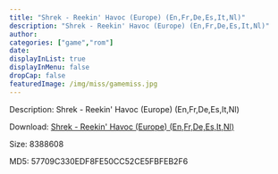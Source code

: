```yaml
---
title: "Shrek - Reekin' Havoc (Europe) (En,Fr,De,Es,It,Nl)"
description: "Shrek - Reekin' Havoc (Europe) (En,Fr,De,Es,It,Nl)"
author: 
categories: ["game","rom"]
date: 
displayInList: true
displayInMenu: false
dropCap: false
featuredImage: /img/miss/gamemiss.jpg
---
```


Description: Shrek - Reekin' Havoc (Europe) (En,Fr,De,Es,It,Nl)

Download: <a style="text-decoration:underline;" href="https://mega.nz/#!HPQC3KrQ!fM4GaJno6WHPdvAvW3FGi7DE1WFvuUKkSDJO-fejwSo" target = "_blank" rel = "nofollow" > Shrek - Reekin' Havoc (Europe) (En,Fr,De,Es,It,Nl)</a>

Size: 8388608

MD5: 57709C330EDF8FE50CC52CE5FBFEB2F6


